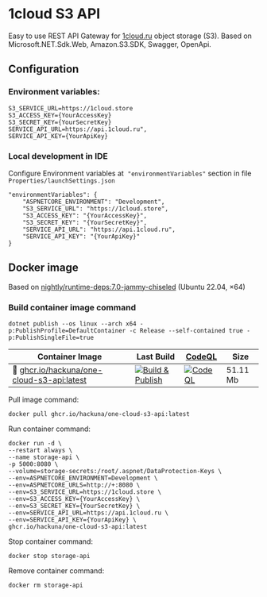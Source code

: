 # 1cloud S3 API

Easy to use REST API Gateway for [1cloud.ru](https://1cloud.ru/ref/339507) object storage (S3). Based on Microsoft.NET.Sdk.Web, Amazon.S3.SDK, Swagger, OpenApi.

## Configuration

### Environment variables:

```
S3_SERVICE_URL=https://1cloud.store
S3_ACCESS_KEY={YourAccessKey}
S3_SECRET_KEY={YourSecretKey}
SERVICE_API_URL=https://api.1cloud.ru",
SERVICE_API_KEY={YourApiKey}
```

### Local development in IDE

Configure Environment variables at  `"environmentVariables"` section in file `Properties/launchSettings.json`

```
"environmentVariables": {
    "ASPNETCORE_ENVIRONMENT": "Development",
    "S3_SERVICE_URL": "https://1cloud.store",
    "S3_ACCESS_KEY": "{YourAccessKey}",
    "S3_SECRET_KEY": "{YourSecretKey}",
    "SERVICE_API_URL": "https://api.1cloud.ru",
    "SERVICE_API_KEY": "{YourApiKey}"
}
```

## Docker image

Based on [nightly/runtime-deps:7.0-jammy-chiseled](https://mcr.microsoft.com/en-us/product/dotnet/nightly/runtime-deps/about) (Ubuntu 22.04, ×64)

### Build container image command

```
dotnet publish --os linux --arch x64 -p:PublishProfile=DefaultContainer -c Release --self-contained true -p:PublishSingleFile=true
```

| Container Image | Last Build | [CodeQL](https://codeql.github.com/) | Size |
| -- | -- | -- | -- |
| 🐳 [ghcr.io/hackuna/one-cloud-s3-api:latest](https://github.com/hackuna/one-cloud-s3-api/pkgs/container/one-cloud-s3-api) | [![Build & Publish](https://github.com/hackuna/one-cloud-s3-api/actions/workflows/dotnet.yml/badge.svg)](https://github.com/hackuna/one-cloud-s3-api/actions/workflows/dotnet.yml) | [![CodeQL](https://github.com/hackuna/one-cloud-s3-api/actions/workflows/github-code-scanning/codeql/badge.svg)](https://github.com/hackuna/one-cloud-s3-api/actions/workflows/github-code-scanning/codeql) | 51.11 Mb |

Pull image command:

```
docker pull ghcr.io/hackuna/one-cloud-s3-api:latest
```

Run container command:

```
docker run -d \
--restart always \
--name storage-api \
-p 5000:8080 \
--volume=storage-secrets:/root/.aspnet/DataProtection-Keys \
--env=ASPNETCORE_ENVIRONMENT=Development \
--env=ASPNETCORE_URLS=http://+:8080 \
--env=S3_SERVICE_URL=https://1cloud.store \
--env=S3_ACCESS_KEY={YourAccessKey} \
--env=S3_SECRET_KEY={YourSecretKey} \
--env=SERVICE_API_URL=https://api.1cloud.ru \
--env=SERVICE_API_KEY={YourApiKey} \
ghcr.io/hackuna/one-cloud-s3-api:latest
```

Stop container command:

```
docker stop storage-api
```

Remove container command:

```
docker rm storage-api
```
